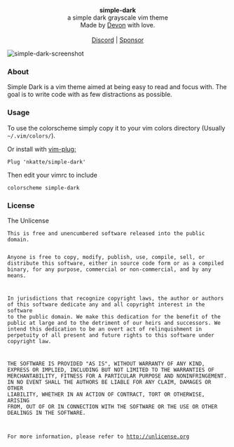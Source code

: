 <div id="header">
    <p align="center">
      <b>simple-dark</b><br>
	  <span font-size="16px">a simple dark grayscale vim theme</span><br>
      <span font-size="12px">Made by <a href="http://tek256.com">Devon</a> with love.</span><br><br>
      <span><a href="https://discordapp.com/invite/63GvpMh">Discord</a> | <a href="https://github.com/sponsors/tek256">Sponsor</a></span>
    </p>
</div>
<div id="about">
	<img src="screenshot.png" alt="simple-dark-screenshot"/>
	<h3>About</h3>
	<p>Simple Dark is a vim theme aimed at being easy to read and focus with. The goal is to write code with as few distractions as possible.
	</p>
</div>
<div id="usage">
<h3>Usage</h3>
<p>To use the colorscheme simply copy it to your vim colors directory (Usually <code>~/.vim/colors/</code>).</p>
<p>Or install with <a href="https://github.com/junegunn/vim-plug">vim-plug:</a></p>
<pre><code>Plug 'nkatte/simple-dark'</code></pre>
<p>Then edit your vimrc to include <pre><code>colorscheme simple-dark</code></pre></p>
</div>
<div id="license">
	<h3>License</h3>
	<p>The Unlicense</p>
<pre><code>This is free and unencumbered software released into the public domain.

Anyone is free to copy, modify, publish, use, compile, sell, or
distribute this software, either in source code form or as a compiled
binary, for any purpose, commercial or non-commercial, and by any
means.

In jurisdictions that recognize copyright laws, the author or authors
of this software dedicate any and all copyright interest in the
software to the public domain. We make this dedication for the benefit
of the public at large and to the detriment of our heirs and
successors. We intend this dedication to be an overt act of
relinquishment in perpetuity of all present and future rights to this
software under copyright law.

THE SOFTWARE IS PROVIDED "AS IS", WITHOUT WARRANTY OF ANY KIND,
EXPRESS OR IMPLIED, INCLUDING BUT NOT LIMITED TO THE WARRANTIES OF
MERCHANTABILITY, FITNESS FOR A PARTICULAR PURPOSE AND NONINFRINGEMENT.
IN NO EVENT SHALL THE AUTHORS BE LIABLE FOR ANY CLAIM, DAMAGES OR
OTHER LIABILITY, WHETHER IN AN ACTION OF CONTRACT, TORT OR OTHERWISE,
ARISING FROM, OUT OF OR IN CONNECTION WITH THE SOFTWARE OR THE USE OR
OTHER DEALINGS IN THE SOFTWARE.

For more information, please refer to <http://unlicense.org></code></pre></div>
